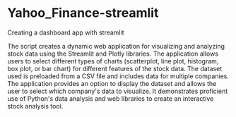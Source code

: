 # Yahoo_Finance-streamlit
Creating a dashboard app with streamlit

The script creates a dynamic web application for visualizing and analyzing stock data using the Streamlit and Plotly libraries. The application allows users to select different types of charts (scatterplot, line plot, histogram, box plot, or bar chart) for different features of the stock data. The dataset used is preloaded from a CSV file and includes data for multiple companies. The application provides an option to display the dataset and allows the user to select which company's data to visualize. It demonstrates proficient use of Python's data analysis and web libraries to create an interactive stock analysis tool.
